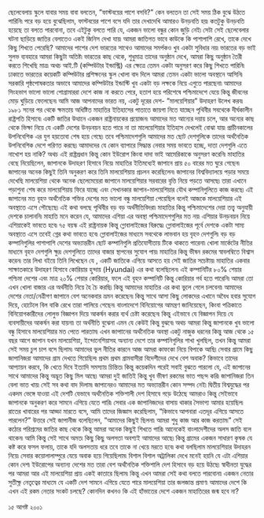 
ছেলেবেলায় স্কুলে যাবার সময় বাবা বলতেন, ”ফাস্টবয়ের পাশে বসবি?” কেন বলতেন তা সেই সময় ঠিক বুঝে উঠতে পারিনি৷ পরে বড় হয়ে বুঝেছিলাম, ফাস্টবয়ের পাশে বসে যদি তার দেখাদেখি আমারও উনড়বতি হয়৷ কতটুকু উনড়বতি হয়েছে তা বলতে পারবোনা, তবে এইটুকু বলতে পারি যে, একজন ভালো বন্ধুর কোন জুড়ি নেই৷ সেটা সেই ছেলেবেলার ঘটনা ছাড়িয়ে জাতির বেলাতেও একই জিনিস দেখা যায়৷ আমরা জাতিগত ভাবে কাউকে কি পাশাপাশি রেখে, তাকে দেখে কিছু শিখতে পেরেছি? আমাদের পাশের দেশ ভারতের সাথেও আমাদের সমর্পকও খুব একটা সুবিধার নয়৷ ভারতের বড় ভাই সুলভ ব্যবহারে আমরা কিছুটা অতিষ্ট৷ ভারতের কাছ থেকে, শুধুমাত্র তাদের অনুষ্ঠান দেখে, আমরা কিছু অনুষ্ঠান তৈরী করতে শিখেছি মাত্র৷ অথচ আই.টি (কম্পিউটার ইন্ডাস্ট্রি) এর ক্ষেত্রে তেমন একটা অনুসরণ করে কিছু শিখতে পারিনি৷ ঢাকাতে ভারতের কয়েকটি কম্পিউটার প্রশিক্ষনের স্কুল খোলা বাদ দিলে আমরা তেমন একটা ভালো অবস্থানে আসিনি৷ সরকারি পৃষ্ঠপোষকতার অভাবে আমাদের কম্পিউটার ইন্ডাস্টি খুব একটা বড় লক্ষকে নিয়ে এগুতে পারছেনা৷ আমাদের সিংহভাগ ভালো ভালো পোগ্রামাররা দেশে কাজ না করতে পেরে, হতাশ হয়ে পরিশেষে পশ্চিমাদেশে যেয়ে কিন্তু জীবনের মোড় ঘুড়িয়ে ফেলেছেন৷
আমি আজ আপনাদের ভারত নয়, একটু দূরের দেশ- ”মালয়েশিয়ার” উদাহরণ উলেখ করব৷ ১৯৮১ সনের পর থেকে ক্ষমতায় অধিষ্টিত মাহাতির ইতিহাসের পাতাতে জায়গা নিতে যাচ্ছেন পৃথিবীর সবথেকে দীর্ঘকালীন রাষ্ট্রপতি হিসাবে৷ একটি জাতির উত্থানে একজন রাষ্ট্রনায়কের প্রয়োজন৷ আমাদের মত আন্যের দয়ায় চলে, আর অন্যের কাছ থেকে ভিক্ষা নিয়ে যে একটি দেশের উনড়বয়ন হতে পারে না তা মালেয়েশিয়ার ইতিহাস দেখলেই বোঝা যায়৷ প্রাচীনকালের উপনিবেশিক এর যুগ হয়তোবা শেষ হয়ে গেছে৷ তবে পশ্চিমাদেশগুলি আমাদের মত ছোট দেশগুলিকে তাদের অর্থনৈতিক উপনিবেশিক দেশে পরিণত করছে৷ আমাদদের যে কোন ব্যাপারে সিদ্ধান্ত নেবার সময় ভাবতে হচ্ছে, দাতা দেশগুলি এতে নাখোশ হয় নাকি? অথচ এই রাষ্ট্রপ্রধান কিন্তু কোন ইউরোপ কিংবা দাদা ভাই আমেরিকাকে অনুসরণ করেনি৷ মাহাতির বেছে
নিয়েছিলেন, জাপানকে উদাহরণ হিসাবে নিয়ে৷ মাহাতির ইতিমধ্যেই জাপানে প্রায় ৫০ বারের মত ঘুরে গেছেন৷ জাপানের অনেক কিছুই তিনি অনুকরণ করে তিনি মালয়েশিয়ায় প্রচলন করেছিলেন৷ জাপানের বিশ্ববিদ্যালয়ে পড়ার সময়ে দেখেছি মালয়েশিয়া থেকে অনেক ছেলেমেয়েরা জাপানে মালয়েশিয়ার সরবারের বৃত্তি নিয়ে পড়তে আসছে৷ তারা এখানে পড়াশুনা শেষ করে মালয়েশিয়ায় ফিরে যাচ্ছে এবং সেখানকার জাপান-মালয়েশিয়ার যৌথ কম্পানিগুলিতে কাজ করছে৷ এই জাপানের মত বৃহত্‍ অর্থনৈতিক শক্তির দেশের মত ভালো বন্ধু মালয়েশিয়া পেয়েছিল বলেই আজকে মালয়েশিয়ার এই অবস্থাতে এসে পৌছেছে৷ এই কথা বলছে পৃথিবীর বড় বড় অর্থনীতিবিদরা৷ মাহাতির কিন্তু পশ্চিমাদেশের দেয়া তত্ত্ব অনুযায়ী দেশকে চালাননি৷ মাহাতি মনে করেন যে, আমাদের এশিয়া এর অবস্থা পশ্চিমাদেশগুলির মত নয়৷ এশিয়ার উনড়বয়ন নিয়ে এশিয়াকেই ভাবতে হবে৷ ৭৫ বয়স্ক এই রাষ্ট্রনায়ক কিন্তু গ্লোবালাইজের বিরুদ্ধে৷ গ্লোবালাইজের পূর্বে দেশকে একটা সাম্য অবস্থাতে এসে তবেই গ্নের কথা ভাবতে হবে৷ গ্লোবালাইজের মাধ্যমে সবথেকে লাভবান হয় বৃহত্‍ দেশগুলি৷ বড় বড় কম্পানিগুলির পাশাপাশি দেশের অভ্যান্তরীন ছোট কম্পানিগুলি প্রতিযোগীতায় টিকে থাকতে পারেনা৷ খোলা মার্কেটের নীতির মাধ্যমে বৃহত্‍ দেশগুলি ক্ষুদ্র দেশগুলিতে তাদের বাজার স্থাপনের সুযোগ পায়৷ মাহাতির কিন্তু ভীষন রকমের স্বাবলম্বিতে বিশ্বাস করেন৷ তার লিখা বইয়ে তিনি লিখেছেন যে , একটি জাতিকে এগিয়ে আসতে হয় সেই জাতির সচেষ্টায়৷ মাহাতির একবার সাক্ষাতকারে উদাহরণ হিসাবে কোরিয়ার হুন্দায় (Hyundai) এর কথা বলেছিলেন৷ এই কম্পানিটির ৮০% শেয়ার পশ্চিমা দেশের এবং মাত্র ২০% শেয়ার কোরিয়ার, ফলে এই বৃহত্‍ কম্পানিটি কিন্তু কোরিয়ার গর্ব হতে পারেনি৷ আমরা তো এখন খোলা বাজার এর অর্থনীতি নিয়ে হৈ চৈ করছি৷ কিন্তু আমাদের মাহাতির এর কথা ভুলে গেলে চলবেনা৷
আমাদের দেশের নেতা/নেত্রীগণ জাপানে বেশ অনেকবার ভ্রমন করেছেন৷ কিন্তু সাথে আসা কিছু লোকদের এখানে অবৈধ হবার সুযোগ দিয়ে, হোটেলে বিল বাকি রেখে তারা পালিয়ে গেছেন৷ বাংলাদেশে বিনিয়োগের আমন্ত্রণ জানিয়েছেন, কিংবা পত্রিকাতে বিনিয়োগকারীদের লোলুভ বিজ্ঞাপন দিয়ে আকর্ষন করার ব্যর্থ চেষ্টা করেছেন৷ কিন্তু এইভাবে যে বিজ্ঞাপন দিয়ে যে ব্যবসায়ীদের আকর্ষন করা যায়না৷ তা অর্থনীতি বুঝেনা এমন যে কেউই কিন্তু বুঝবে৷ অথচ আমরা কিন্তু জাপানকে খুব ভালো বন্ধু হিসাবে মালয়েশিয়ার মত পেতে পারতাম৷ এখন জাপাানের অর্থনৈতিক অবস্থা একটু নাজুক ধরনের কিন্তু আজ থেকে ১৫ বছর আগে জাপান যখন মালয়েশিয়া, ইন্দোনেশিয়াসহ অন্যান্য দেশে তার কম্পানিগুলির শাখা খুলছিল, তখন কিন্তু আমরা সেই সময় চুপ চাপ বসে ছিলাম৷ আমাদের ভুল নীতির কারনে আজ আমরা কাফকো নিয়ে বিপাকে আছি৷
সেবার গ্রামে কিছু জাপানিজরা আমাদের গ্রাম দেখতে গিয়েছিল৷ প্রথম প্রথম গ্রামবাসীরা বিদেশীদের দেখে বেশ অবাক? কিভাবে তাদের আপ্যায়ন করবে, কি খেতে দিবে ইত্যাদি সমস্যায় চিন্তিত৷ কিন্তু কয়েকদিন পরেই সবাই বুঝতে পারলো যে, এই জাপানের সাথে আমাদের কিন্তু অদ্ভূত কিছু মিল আছে৷ আমরা দুই জাতিই কিন্তু খুব ভীষণ রকমের ভাত পছন্দ করি৷ জাপানিজরা তিন বেলা ভাত খায়৷ সেই সব কথা বাদ দিলাম৷ জাপানেরও আমাদের মত অভ্যান্তরীন কোন সম্পদ নেই৷ দ্বিতীয় বিশ্বযুদ্ধের পর একদম ভেঙ্গে যাওয়া এই দেশটি যেভাবে অর্থনৈতিক শক্তিশালী দেশ হিসাবে গড়ে উঠেছে আমরাও কিন্তু সেইভাবে জাপানকে অনুকরণ করে সামনে এগিয়ে যেতে পারি৷ সেবার এক জাপানিজদের বাসায় থাকার সৈভাগ্য আমার হয়েছিল৷
রাতের খাবারের পর আড্ডা মারতে বসে, আমি তাদের জিজ্ঞাস করেছিলাম, ”কিভাবে আপনারা এতদূর এগিয়ে আসতে পারলেন?” উত্তরে সেই জাপানীজ বলেছিলেন, ”আমাদের কিছুই ছিলনা৷ আমরা শুধু কাজ আর কাজ করতাম৷” সেই কঠোর পরিশ্রমের জাতির কাছ থেকে কিন্তু আমরা অনেক কিছুই শিখতে পারি৷ আনেকেই বাংলাদেশীদের অলস জাতি বলে থাকেন৷ আমি কিন্তু সেই সাথে অমত৷ কিছু কিছু অলসতা অবশ্যই আমাদের আছে৷ কিন্তু গ্রামের একজন সাধারণ কৃষক যে কষ্ট করে ফসল ফলায়, তাকে যদি অলসতায় ধরে তবে তাকে না খেয়ে মরতে হবে৷
কথা বলছিলাম মালয়েশিয়ার উদাহরন নিয়ে৷ সেবার কয়োলালাম্পুরে যেয়ে অবাক হয়ে গিয়েছিলাম৷ বিশাল বিশাল অট্রালিকা দেখে মনেই হয়নি যে এটা এশিয়ার কোন দেশ৷ ইউরোপের অন্যান্য দেশের মত তারা বেশ অর্থনৈতিক শক্তিশালি দেশ হিসাবে বড় হয়ে উঠছে৷ স্বাধীনতা যুদ্ধের পর আমরা আর এই মালয়েশিয়া প্রায় একই কাতারে ছিলাম৷ কিন্তু এখন আমরা সেই কথা বলতে পারবোনা৷ একজন নেতার সুতীক্ষ্ণ নেতৃত্বের মাধ্যমে যে একটি দেশ সামনে এগিয়ে যেতে পারে মালয়েশিয়া তার জলজান্ত প্রমাণ৷ আমাদের দেশে কি এখন এই রকম নেতার সংকট চলছে? কোনদিন কখনও কি এই হাঁভাতের দেশে একজন মাহাতিরের জন্ম হবে না?

১৫ আগষ্ট ২০০১